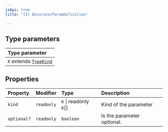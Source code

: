 ```yaml
---
jsApi: true
title: "[I] DecoratorParamDefinition"

---
```

## Type parameters

| Type parameter |
| :------ |
| `K` extends [`TypeKind`](../type-aliases/TypeKind.md) |

## Properties

| Property | Modifier | Type | Description |
| :------ | :------ | :------ | :------ |
| `kind` | `readonly` | `K` \| readonly `K`[] | Kind of the parameter |
| `optional?` | `readonly` | `boolean` | Is the parameter optional. |
